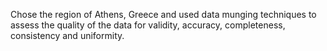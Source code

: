 Chose the region of Athens, Greece and used data munging techniques to assess the quality of the data for validity, accuracy, completeness, consistency and uniformity.
